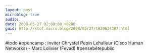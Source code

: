 ```yaml
---
layout: post
microblog: true
audio: 
date: 2008-05-27 02:00:00 +0200
guid: http://xtof.micro.blog/2008/05/27/t820634387.html
---
```

#todo #opencamp  : inviter Chrystel Pepin Lehalleur (Cisco Human Networks) - Marc Lolivier (Fevad) #pensebêtepublic
